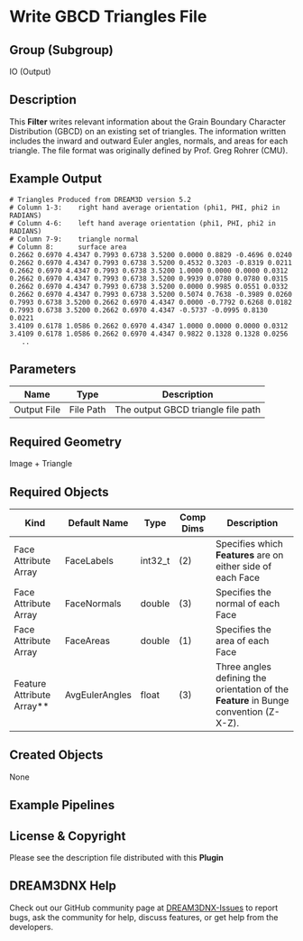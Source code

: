 # Write GBCD Triangles File

## Group (Subgroup)

IO (Output)

## Description

This **Filter** writes relevant information about the Grain Boundary Character Distribution (GBCD) on an existing set of triangles.  The information written includes the inward and outward Euler angles, normals, and areas for each triangle.  The file format was originally defined by Prof. Greg Rohrer (CMU).

## Example Output ##

    # Triangles Produced from DREAM3D version 5.2
    # Column 1-3:    right hand average orientation (phi1, PHI, phi2 in RADIANS)
    # Column 4-6:    left hand average orientation (phi1, PHI, phi2 in RADIANS)
    # Column 7-9:    triangle normal
    # Column 8:      surface area
    0.2662 0.6970 4.4347 0.7993 0.6738 3.5200 0.0000 0.8829 -0.4696 0.0240
    0.2662 0.6970 4.4347 0.7993 0.6738 3.5200 0.4532 0.3203 -0.8319 0.0211
    0.2662 0.6970 4.4347 0.7993 0.6738 3.5200 1.0000 0.0000 0.0000 0.0312
    0.2662 0.6970 4.4347 0.7993 0.6738 3.5200 0.9939 0.0780 0.0780 0.0315
    0.2662 0.6970 4.4347 0.7993 0.6738 3.5200 0.0000 0.9985 0.0551 0.0332
    0.2662 0.6970 4.4347 0.7993 0.6738 3.5200 0.5074 0.7638 -0.3989 0.0260
    0.7993 0.6738 3.5200 0.2662 0.6970 4.4347 0.0000 -0.7792 0.6268 0.0182
    0.7993 0.6738 3.5200 0.2662 0.6970 4.4347 -0.5737 -0.0995 0.8130 0.0221
    3.4109 0.6178 1.0586 0.2662 0.6970 4.4347 1.0000 0.0000 0.0000 0.0312
    3.4109 0.6178 1.0586 0.2662 0.6970 4.4347 0.9822 0.1328 0.1328 0.0256
       ..

## Parameters

| Name | Type | Description |
|------------|------| --------------------------------- |
| Output File | File Path | The output GBCD triangle file path |

## Required Geometry

Image + Triangle

## Required Objects

| Kind                      | Default Name | Type     | Comp Dims | Description                                 |
|---------------------------|--------------|----------|--------|---------------------------------------------|
| Face Attribute Array | FaceLabels | int32_t  | (2) | Specifies which **Features** are on either side of each Face |
| Face Attribute Array | FaceNormals | double | (3) | Specifies the normal of each Face |
| Face Attribute Array | FaceAreas | double | (1) | Specifies the area of each Face |
| Feature Attribute Array**  | AvgEulerAngles | float | (3) | Three angles defining the orientation of the **Feature** in Bunge convention (Z-X-Z). |

## Created Objects

None

## Example Pipelines

## License & Copyright

Please see the description file distributed with this **Plugin**

## DREAM3DNX Help

Check out our GitHub community page at [DREAM3DNX-Issues](https://github.com/BlueQuartzSoftware/DREAM3DNX-Issues) to report bugs, ask the community for help, discuss features, or get help from the developers.
